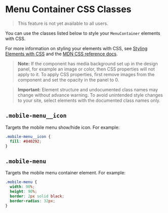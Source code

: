 <!-- This article was published using the Doc Push single-sourcing tool. Any changes to this article MUST be made in the source file. Find it at www.github.com/wix-private/velo-docs.-->

# Menu Container CSS Classes

> This feature is not yet available to all users.

You can use the classes listed below
to style your `MenuContainer` elements with CSS.

For more information on styling your elements with CSS, see
[Styling Elements with CSS]($w/styling-elements-with-css) and the
[MDN CSS reference docs](https://developer.mozilla.org/en-US/docs/Learn/CSS).

> **Note:** If the component has media background set up in the design panel, for example an image or  color, then CSS properties will not apply to it. To apply CSS properties, first remove images from the component and set the opacity in the panel to 0.  

<blockquote class="important">

__Important:__
Element structure and undocumented class names
may change without advance warning.
To avoid unintended style changes to your site,
select elements with the documented class names only.

</blockquote>

## `.mobile-menu__icon`

Targets the mobile menu show/hide icon.
For example:

```css
.mobile-menu__icon {
  fill: #840292;
}
```

## `.mobile-menu`

Targets the mobile menu container element.
For example:

```css
.mobile-menu {
  width: 90%;
  height: 90%;
  border: 2px solid black;
  border-radius: 32px;
}
```
